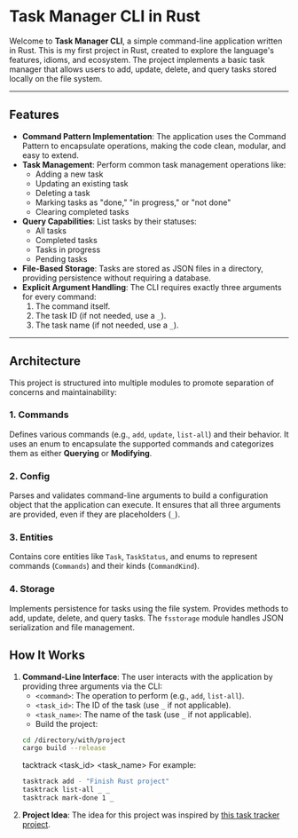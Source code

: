 # Task Manager CLI in Rust

Welcome to **Task Manager CLI**, a simple command-line application written in Rust. This is my first project in Rust, created to explore the language's features, idioms, and ecosystem. The project implements a basic task manager that allows users to add, update, delete, and query tasks stored locally on the file system.

---

## Features

- **Command Pattern Implementation**: The application uses the Command Pattern to encapsulate operations, making the code clean, modular, and easy to extend.
- **Task Management**: Perform common task management operations like:
  - Adding a new task
  - Updating an existing task
  - Deleting a task
  - Marking tasks as "done," "in progress," or "not done"
  - Clearing completed tasks
- **Query Capabilities**: List tasks by their statuses:
  - All tasks
  - Completed tasks
  - Tasks in progress
  - Pending tasks
- **File-Based Storage**: Tasks are stored as JSON files in a directory, providing persistence without requiring a database.
- **Explicit Argument Handling**: The CLI requires exactly three arguments for every command: 
  1. The command itself.
  2. The task ID (if not needed, use a  `_`).
  3. The task name (if not needed, use a  `_`).

---

## Architecture

This project is structured into multiple modules to promote separation of concerns and maintainability:

### 1. **Commands**
Defines various commands (e.g., `add`, `update`, `list-all`) and their behavior. It uses an enum to encapsulate the supported commands and categorizes them as either **Querying** or **Modifying**.

### 2. **Config**
Parses and validates command-line arguments to build a configuration object that the application can execute. It ensures that all three arguments are provided, even if they are placeholders (`_`).

### 3. **Entities**
Contains core entities like `Task`, `TaskStatus`, and enums to represent commands (`Commands`) and their kinds (`CommandKind`).

### 4. **Storage**
Implements persistence for tasks using the file system. Provides methods to add, update, delete, and query tasks. The `fsstorage` module handles JSON serialization and file management.


## How It Works

1. **Command-Line Interface**: The user interacts with the application by providing three arguments via the CLI:
   - `<command>`: The operation to perform (e.g., `add`, `list-all`).
   - `<task_id>`: The ID of the task (use `_` if not applicable).
   - `<task_name>`: The name of the task (use `_` if not applicable).
   - Build the project:
   ```bash
   cd /directory/with/project
   cargo build --release
   ```
   tacktrack <command> <task_id> <task_name>
   For example:
   ```bash
   tasktrack add - "Finish Rust project"
   tasktrack list-all _ _
   tasktrack mark-done 1 _
2. **Project Idea**: The idea for this project was inspired by [this task tracker project](https://roadmap.sh/projects/task-tracker).